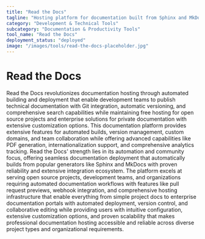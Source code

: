 ```yaml
---
title: "Read the Docs"
tagline: "Hosting platform for documentation built from Sphinx and MkDocs projects"
category: "Development & Technical Tools"
subcategory: "Documentation & Productivity Tools"
tool_name: "Read the Docs"
deployment_status: "deployed"
image: "/images/tools/read-the-docs-placeholder.jpg"
---
```


# Read the Docs

Read the Docs revolutionizes documentation hosting through automated building and deployment that enable development teams to publish technical documentation with Git integration, automatic versioning, and comprehensive search capabilities while maintaining free hosting for open source projects and enterprise solutions for private documentation with extensive customization options. This documentation platform provides extensive features for automated builds, version management, custom domains, and team collaboration while offering advanced capabilities like PDF generation, internationalization support, and comprehensive analytics tracking. Read the Docs' strength lies in its automation and community focus, offering seamless documentation deployment that automatically builds from popular generators like Sphinx and MkDocs with proven reliability and extensive integration ecosystem. The platform excels at serving open source projects, development teams, and organizations requiring automated documentation workflows with features like pull request previews, webhook integration, and comprehensive hosting infrastructure that enable everything from simple project docs to enterprise documentation portals with automated deployment, version control, and collaborative editing while providing users with intuitive configuration, extensive customization options, and proven scalability that makes professional documentation hosting accessible and reliable across diverse project types and organizational requirements.